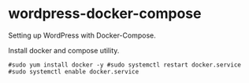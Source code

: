# wordpress-docker-compose

Setting up WordPress with Docker-Compose.

Install docker and compose utility.

`#sudo yum install docker -y
#sudo systemctl restart docker.service 
#sudo systemctl enable docker.service`


